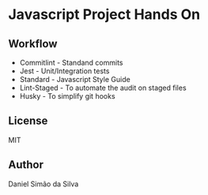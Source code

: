 # Javascript Project Hands On

## Workflow

- Commitlint - Standand commits
- Jest - Unit/Integration tests
- Standard - Javascript Style Guide
- Lint-Staged - To automate the audit on staged files
- Husky - To simplify git hooks

## License

MIT

## Author

Daniel Simão da Silva
